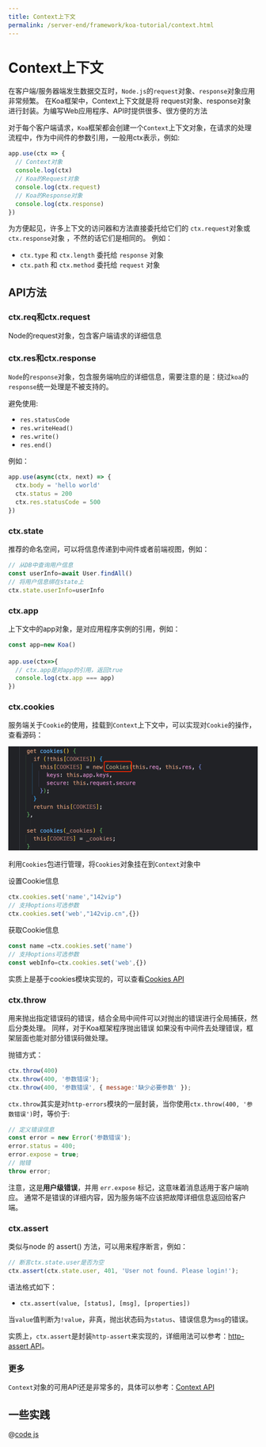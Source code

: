```yaml
---
title: Context上下文
permalink: /server-end/framework/koa-tutorial/context.html
---
```


# Context上下文

在客户端/服务器端发生数据交互时，`Node.js`的`request`对象、`response`对象应用非常频繁。 在Koa框架中，Context上下文就是将
request对象、response对象进行封装。为编写Web应用程序、API时提供很多、很方便的方法

对于每个客户端请求，`Koa`框架都会创建一个`Context`上下文对象，在请求的处理流程中，作为中间件的参数引用，一般用ctx表示，例如:

```js
app.use(ctx => {
  // Context对象
  console.log(ctx)
  // Koa的Request对象
  console.log(ctx.request)
  // Koa的Response对象
  console.log(ctx.response)
})
```

为方便起见，许多上下文的访问器和方法直接委托给它们的 `ctx.request`对象或 `ctx.response`对象 ，不然的话它们是相同的。
例如：

- `ctx.type` 和 `ctx.length` 委托给 `response` 对象
- `ctx.path` 和 `ctx.method` 委托给 `request` 对象

## API方法

### ctx.req和ctx.request

Node的request对象，包含客户端请求的详细信息

### ctx.res和ctx.response

`Node`的`response`对象，包含服务端响应的详细信息，需要注意的是：绕过`koa`的`response`统一处理是不被支持的。

避免使用:

- `res.statusCode`
- `res.writeHead()`
- `res.write()`
- `res.end()`

例如：

```js
app.use(async(ctx, next) => {
  ctx.body = 'hello world'
  ctx.status = 200
  ctx.res.statusCode = 500
})
```

### ctx.state

推荐的命名空间，可以将信息传递到中间件或者前端视图，例如：

```js
// 从DB中查询用户信息
const userInfo=await User.findAll()
// 将用户信息绑在state上
ctx.state.userInfo=userInfo
```

### ctx.app

上下文中的app对象，是对应用程序实例的引用，例如：

```js
const app=new Koa()

app.use(ctx=>{
  // ctx.app是对app的引用，返回true
  console.log(ctx.app === app)
})
```

### ctx.cookies

服务端关于`Cookie`的使用，挂载到`Context`上下文中，可以实现对`Cookie`的操作，查看源码：

![](../images/ctx-cookies.png)

利用`Cookies`包进行管理，将`Cookies`对象挂在到`Context`对象中

设置Cookie信息

```js
ctx.cookies.set('name',"142vip")
// 支持options可选参数
ctx.cookies.set('web',"142vip.cn",{})
```

获取Cookie信息

```js
const name =ctx.cookies.set('name')
// 支持options可选参数
const webInfo=ctx.cookies.set('web',{})
```

实质上是基于cookies模块实现的，可以查看[Cookies API](https://github.com/pillarjs/cookies)

### ctx.throw

用来抛出指定错误码的错误，结合全局中间件可以对抛出的错误进行全局捕获，然后分类处理。 同样，对于Koa框架程序抛出错误
如果没有中间件去处理错误，框架层面也能对部分错误码做处理。

抛错方式：

```js
ctx.throw(400)
ctx.throw(400, '参数错误');
ctx.throw(400, '参数错误', { message:'缺少必要参数' });
```

`ctx.throw`其实是对`http-errors`模块的一层封装，当你使用`ctx.throw(400, '参数错误')`时，等价于:

```js
// 定义错误信息
const error = new Error('参数错误');
error.status = 400;
error.expose = true;
// 抛错
throw error;
```

注意，这是**用户级错误**，并用 `err.expose` 标记，这意味着消息适用于客户端响应。
通常不是错误的详细内容，因为服务端不应该把故障详细信息返回给客户端。

### ctx.assert

类似与node 的 assert() 方法，可以用来程序断言，例如：

```js
// 断言ctx.state.user是否为空
ctx.assert(ctx.state.user, 401, 'User not found. Please login!');
```

语法格式如下：

- `ctx.assert(value, [status], [msg], [properties])`

当`value`值判断为`!value`，非真，抛出状态码为`status`、错误信息为`msg`的错误。

实质上，`ctx.assert`是封装`http-assert`来实现的，详细用法可以参考：[http-assert API](https://github.com/jshttp/http-assert)。

### 更多

`Context`对象的可用API还是非常多的，具体可以参考：[Context API](https://github.com/koajs/koa/blob/master/lib/context.js)

## 一些实践

@[code js](@code/koa/koa-context.js)

